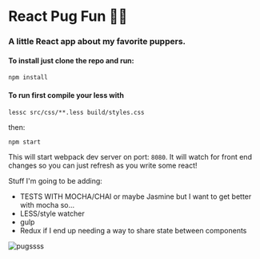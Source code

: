 # React Pug Fun 🐶💕
### A little React app about my favorite puppers. 

#### To install just clone the repo and run:
```
npm install
```

#### To run first compile your less with
```
lessc src/css/**.less build/styles.css
```
then:
```
npm start
```

This will start webpack dev server on port: ```8080```. It will watch for front end changes so you can just refresh as you write some react!

Stuff I'm going to be adding:
* TESTS WITH MOCHA/CHAI or maybe Jasmine but I want to get better with mocha so...
* LESS/style watcher
* gulp
* Redux if I end up needing a way to share state between components

![pugssss](http://i.giphy.com/W6gx5zxtBX8hG.gif)
